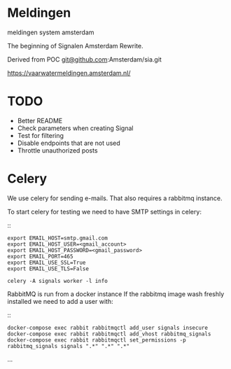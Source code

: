 # Meldingen
meldingen system amsterdam

The beginning of Signalen Amsterdam Rewrite.

Derived from POC git@github.com:Amsterdam/sia.git

https://vaarwatermeldingen.amsterdam.nl/

# TODO
* Better README
* Check parameters when creating Signal
* Test for filtering
* Disable endpoints that are not used
* Throttle unauthorized posts


# Celery

We use celery for sending e-mails. That also requires a rabbitmq instance.

To start celery for testing we need to have SMTP settings in celery:

::

    export EMAIL_HOST=smtp.gmail.com
    export EMAIL_HOST_USER=<gmail_account>
    export EMAIL_HOST_PASSWORD=<gmail_password>
    export EMAIL_PORT=465
    export EMAIL_USE_SSL=True
    export EMAIL_USE_TLS=False

    celery -A signals worker -l info


RabbitMQ is run from a docker instance
If the rabbitmq image wash freshly installed we need to add a user with:

::

    docker-compose exec rabbit rabbitmqctl add_user signals insecure
    docker-compose exec rabbit rabbitmqctl add_vhost rabbitmq_signals
    docker-compose exec rabbit rabbitmqctl set_permissions -p rabbitmq_signals signals ".*" ".*" ".*"

...

